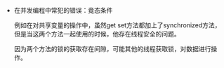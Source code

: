 * 在并发编程中常犯的错误：竟态条件

  例如在对共享变量的操作中，虽然get set方法都加上了synchronized方法，但是当这两个方法一起使用的时候，他存在线程安全的问题。
  
  因为两个方法的锁的获取存在间隙，可能其他的线程获取锁，对数据进行操作。
    

  